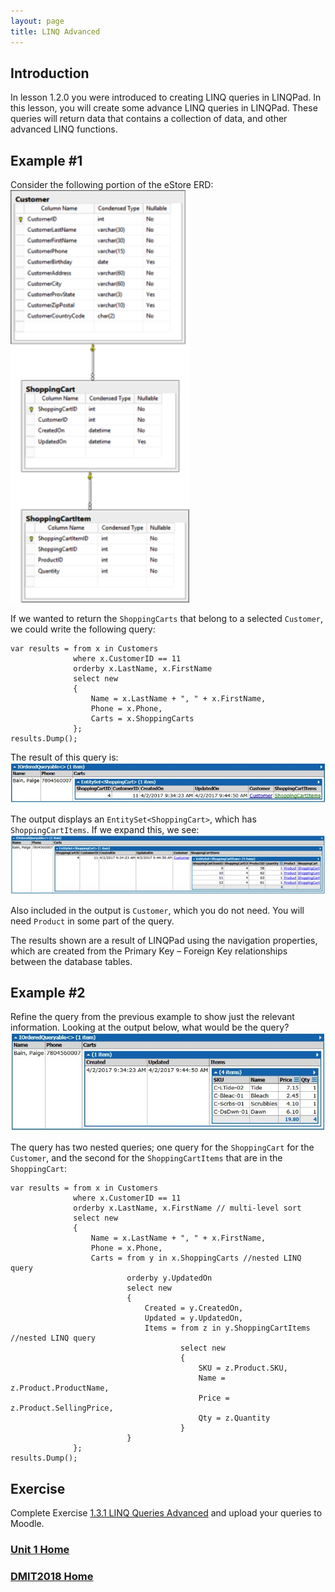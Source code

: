 ```yaml
---
layout: page
title: LINQ Advanced
---
```


## Introduction
In lesson 1.2.0 you were introduced to creating LINQ queries in LINQPad. In this lesson, you will create some advance LINQ queries in LINQPad. These queries will return data that contains a collection of data, and other advanced LINQ functions.

## Example #1
Consider the following portion of the eStore ERD:<br>
![linq-adv-01](files/linq-adv-01.jpg)

If we wanted to return the `ShoppingCarts` that belong to a selected `Customer`, we could write the following query:

```
var results = from x in Customers
              where x.CustomerID == 11
              orderby x.LastName, x.FirstName
              select new
              {
                  Name = x.LastName + ", " + x.FirstName,
                  Phone = x.Phone,
                  Carts = x.ShoppingCarts
              };
results.Dump();
```

The result of this query is:<br>![linq-adv-02](files/linq-adv-02.jpg)

The output displays an `EntitySet<ShoppingCart>`, which has  `ShoppingCartItems`. If we expand this, we see:<br>
![linq-adv-03](files/linq-adv-03.jpg)

Also included in the output is `Customer`, which you do not need. You will need `Product` in some part of the query.

The results shown are a result of LINQPad using the navigation properties, which are created from the Primary Key – Foreign Key relationships between the database tables.

## Example #2
Refine the query from the previous example to show just the relevant information. Looking at the output below, what would be the query?<br>
![linq-adv-04](files/linq-adv-04.jpg)

The query has two nested queries; one query for the `ShoppingCart` for the `Customer`, and the second for the `ShoppingCartItems` that are in the `ShoppingCart`:

```
var results = from x in Customers
              where x.CustomerID == 11
              orderby x.LastName, x.FirstName // multi-level sort
              select new
              {
                  Name = x.LastName + ", " + x.FirstName,
                  Phone = x.Phone,
                  Carts = from y in x.ShoppingCarts //nested LINQ query
                          orderby y.UpdatedOn
                          select new
                          {
                              Created = y.CreatedOn,
                              Updated = y.UpdatedOn,
                              Items = from z in y.ShoppingCartItems //nested LINQ query
                                      select new
                                      {
                                          SKU = z.Product.SKU,
                                          Name = z.Product.ProductName,
                                          Price = z.Product.SellingPrice,
                                          Qty = z.Quantity
                                      }
                          } 
              };
results.Dump();
```

## Exercise
Complete Exercise [1.3.1 LINQ Queries Advanced](1_3_1.md) and upload your queries to Moodle.

### [Unit 1 Home](index.md)
### [DMIT2018 Home](../)
